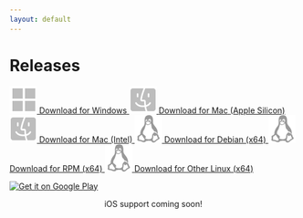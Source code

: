 ```yaml
---
layout: default
---
```


<main>
  <h1>Releases</h1>

  <a href="https://releases.fitedit.io/win-x64/FitEditSetup.exe" class="cta-button">
    <img src="assets/images/windows.svg" alt="Windows Icon">
    <span>Download for Windows</span>
  </a>

  <a href="https://releases.fitedit.io/osx-arm64/FitEdit.pkg" class="cta-button" title="For Apple M1, M2 CPUs or newer">
    <img src="assets/images/macos.svg" alt="macOS Icon">
    <span>Download for Mac</span>
    <span>(Apple Silicon)</span>
  </a>

  <a href="https://releases.fitedit.io/osx-x64/FitEdit.pkg" class="cta-button" title="For Intel Core CPUs">
    <img src="assets/images/macos.svg" alt="macOS Icon">
    <span>Download for Mac (Intel)</span>
  </a>

  <a href="https://releases.fitedit.io/linux-x64/FitEdit.2.2.65.linux-x64.deb" class="cta-button">
    <img src="assets/images/linux.svg" alt="Linux Icon">
    <span>Download for Debian (x64)</span>
  </a>

  <a href="https://releases.fitedit.io/linux-x64/FitEdit.2.2.65.linux-x64.rpm" class="cta-button">
    <img src="assets/images/linux.svg" alt="Linux Icon">
    <span>Download for RPM (x64)</span>
  </a>

  <a href="https://releases.fitedit.io/linux-x64/FitEdit.2.2.65.linux-x64.tar.gz" class="cta-button">
    <img src="assets/images/linux.svg" alt="Linux Icon">
    <span>Download for Other Linux (x64)</span>
  </a>

  <a href='https://play.google.com/store/apps/details?id=com.endurabyte.fitedit' class="appstore-button"><img alt='Get it on Google Play' src='https://play.google.com/intl/en_us/badges/static/images/badges/en_badge_web_generic.png'/></a>

  <p align="center">iOS support coming soon!</p>

</main>
